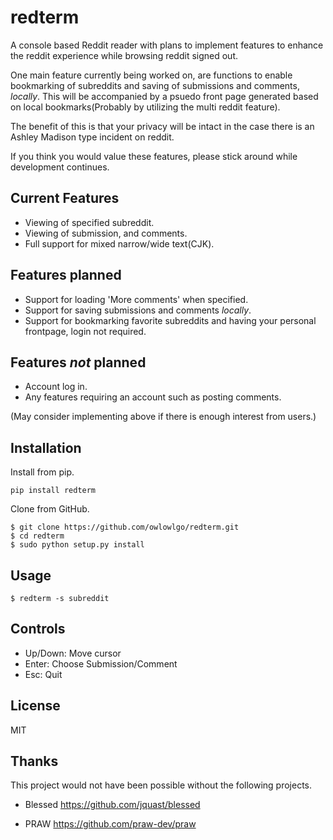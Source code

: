 # redterm
A console based Reddit reader with plans to implement features to enhance the reddit experience while browsing reddit signed out.

One main feature currently being worked on, are functions to enable bookmarking of subreddits and saving of submissions and comments, *locally*.
This will be accompanied by a psuedo front page generated based on local bookmarks(Probably by utilizing the multi reddit feature). 

The benefit of this is that your privacy will be intact in the case there is an Ashley Madison type incident on reddit.

If you think you would value these features, please stick around while development continues.  

## Current Features
* Viewing of specified subreddit.
* Viewing of submission, and comments.
* Full support for mixed narrow/wide text(CJK).

## Features planned
* Support for loading 'More comments' when specified.
* Support for saving submissions and comments *locally*.
* Support for bookmarking favorite subreddits and having your personal frontpage, login not required.

## Features *not* planned 
* Account log in.
* Any features requiring an account such as posting comments.

(May consider implementing above if there is enough interest from users.) 

## Installation

Install from pip.

```
pip install redterm
```

Clone from GitHub.

```
$ git clone https://github.com/owlowlgo/redterm.git
$ cd redterm
$ sudo python setup.py install
```

## Usage

```
$ redterm -s subreddit
```

## Controls
* Up/Down: Move cursor
* Enter: Choose Submission/Comment
* Esc: Quit

## License
MIT

## Thanks
This project would not have been possible without the following projects.

* Blessed
https://github.com/jquast/blessed

* PRAW
https://github.com/praw-dev/praw
